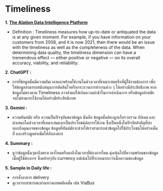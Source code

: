 # Timeliness
**1. [The Alation Data Intelligence Platform](https://www.alation.com/blog/what-is-data-quality-why-is-it-important)**
 - Definition : Timeliness measures how up-to-date or antiquated the data is at any given moment. For example, if you have information on your customers from 2008, and it is now 2021, then there would be an issue with the timeliness as well as the completeness of the data.
                When determining data quality, the timeliness dimension can have a tremendous effect — either positive or negative — on its overall accuracy, viability, and reliability.

**2. ChatGPT :** 
 - การที่ข้อมูลนั้นมีความทันเวลาและพร้อมใช้งานในช่วงเวลาที่เหมาะสมหรือที่ผู้ใช้งานต้องการ เพื่อให้ข้อมูลสามารถสนับสนุนการตัดสินใจหรือกระบวนการทำงานต่าง ๆ ได้อย่างมีประสิทธิภาพ หากข้อมูลไม่ตรงตาม Timeliness อาจส่งผลให้เกิดความล่าช้าในการดำเนินการ หรือข้อมูลล้าสมัยจนไม่สามารถใช้งานได้อย่างมีประสิทธิภาพ

**3. Gemini :**
 - ความทันสมัย หรือ ความเป็นปัจจุบันของข้อมูล นั่นคือ ข้อมูลนั้นต้องถูกเก็บรวบรวม อัปเดต และนำเสนอในช่วงเวลาที่เหมาะสมและเป็นประโยชน์ต่อการใช้งาน ซึ่งเป็นหนึ่งในปัจจัยสำคัญที่บ่งบอกถึงคุณภาพของข้อมูล ข้อมูลที่ทันสมัยจะช่วยให้เราสามารถนำข้อมูลไปใช้ประโยชน์ได้อย่างเต็มที่ และสร้างมูลค่าเพิ่มให้กับองค์กร

**4. Summary :**
 - ดูว่าข้อมูลนั้นๆมาถึงตรงเวลาไหมหรือมาถึงในเวลาที่ต้องการไหม มุ่งเน้นไปที่ความพร้อมของข้อมูลเมื่อผู้ใช้ต้องการ ซึ่งคล้ายๆกับ currency แต่เน้นไปที่ระบบมากกว่าเนื้อความของข้อมูล

**5. Sample in Daily life :**
 - การสั่งอาหาร delivery
 - ดูเวลารถสาธารณะผ่านทางแอพพลิเคชั่น เช่น ViaBus
